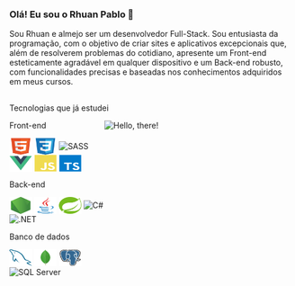 ### Olá! Eu sou o Rhuan Pablo 👋

Sou Rhuan e almejo ser um desenvolvedor Full-Stack. Sou entusiasta da programação, com o objetivo de criar sites e aplicativos excepcionais que, além de resolverem problemas do cotidiano, apresente um Front-end esteticamente agradável em qualquer dispositivo e um Back-end robusto, com funcionalidades precisas e baseadas nos conhecimentos adquiridos em meus cursos.

<!-- <div style="display: inline_block"><br>
 <a href="https://www.instagram.com/rhuan_pablo_faria/" target="_blank"><img src="https://img.shields.io/badge/-Instagram-%23E4405F?style=for-the-badge&logo=instagram&logoColor=white" target="_blank"></a>
 <a href="https://www.linkedin.com/in/rhuan-pablo-de-faria-200aa7234/" target="_blank"><img src="https://img.shields.io/badge/-LinkedIn-%230077B5?style=for-the-badge&logo=linkedin&logoColor=white" target="_blank"></a>
</div> -->

##

<!-- ![Rhuan GitHub stats](https://github-readme-stats.vercel.app/api?username=RhuanPablodeFaria&show_icons=true&theme=radical)
[![Top Langs](https://github-readme-stats.vercel.app/api/top-langs/?username=RhuanPablodeFaria&hid_progress=true)](https://github.com/RhuanPablodeFaria/github-readme-stats) -->


Tecnologias que já estudei

  Front-end
  <a href="#">
  <img
    src="https://media1.tenor.com/images/a7bd6b94430c1e66148d580209e377c5/tenor.gif?itemid=5043108"
    title="hello"
    width="335"
    height="250"
    align="right"
    alt="Hello, there!"
  />
</a>
  
  <img
    title="HTML5"
    align="center"
    alt="HTML"
    height="30"
    width="40"
    src="https://raw.githubusercontent.com/devicons/devicon/master/icons/html5/html5-original.svg"
  />
  <img
    title="CSS"
    align="center"
    alt="CSS"
    height="30"
    width="40"
    src="https://raw.githubusercontent.com/devicons/devicon/master/icons/css3/css3-original.svg"
  />
  <img
    title="SASS"
    align="center"
    alt="SASS"
    height="30"
    width="40"
    src="https://cdn.jsdelivr.net/gh/devicons/devicon@latest/icons/sass/sass-original.svg"
  />
  <img
    title="VueJS"
    align="center"
    alt="VueJS"
    height="30"
    width="40"
    src="https://raw.githubusercontent.com/devicons/devicon/master/icons/vuejs/vuejs-original.svg"
  />
  <img
    title="JavaScript"
    align="center"
    alt="JavaScript"
    height="30"
    width="40"
    src="https://raw.githubusercontent.com/devicons/devicon/master/icons/javascript/javascript-plain.svg"
  />
  <img
    title="TypeScript"
    align="center"
    alt="TypeScript"
    height="30"
    width="40"
    src="https://raw.githubusercontent.com/devicons/devicon/master/icons/typescript/typescript-plain.svg"
  />

  Back-end
  
  <img
    title="NodeJS"
    align="center"
    alt="NodeJS"
    height="30"
    width="40"
    src="https://raw.githubusercontent.com/devicons/devicon/master/icons/nodejs/nodejs-original.svg"
  />
  <img
    title="Java"
    align="center"
    alt="Java"
    height="30"
    width="40"
    src="https://raw.githubusercontent.com/devicons/devicon/master/icons/java/java-original.svg"
  />
  <img
    title="SpringBoot"
    align="center"
    alt="SpringBoot"
    height="30"
    width="40"
    src="https://raw.githubusercontent.com/devicons/devicon/master/icons/spring/spring-original.svg"
  />
  <img
    title="C#"
    align="center"
    alt="C#"
    height="30"
    width="40"
    src="https://cdn.jsdelivr.net/gh/devicons/devicon@latest/icons/csharp/csharp-original.svg"
  />
  <img
    title=".NET"
    align="center"
    alt=".NET"
    height="30"
    width="40"
    src="https://cdn.jsdelivr.net/gh/devicons/devicon@latest/icons/dot-net/dot-net-plain.svg"
  />

  Banco de dados

  <img
    title="MySql"
    align="center"
    alt="MySQL"
    height="30"
    width="40"
    src="https://raw.githubusercontent.com/devicons/devicon/master/icons/mysql/mysql-original.svg"
  />
 <img
    title="MongoDB"
    align="center"
    alt="MongoDB"
    height="30"
    width="40"
    src="https://raw.githubusercontent.com/devicons/devicon/master/icons/mongodb/mongodb-original.svg"
  />
  <img
    title="PostgreSQL"
    align="center"
    alt="PostgreSQL"
    height="30"
    width="40"
    src="https://raw.githubusercontent.com/devicons/devicon/master/icons/postgresql/postgresql-original.svg"
  />
 <img
    title="SQL Server"
    align="center"
    alt="SQL Server"
    height="30"
    width="40"
    src="https://cdn.jsdelivr.net/gh/devicons/devicon@latest/icons/microsoftsqlserver/microsoftsqlserver-original.svg"
  />
 
